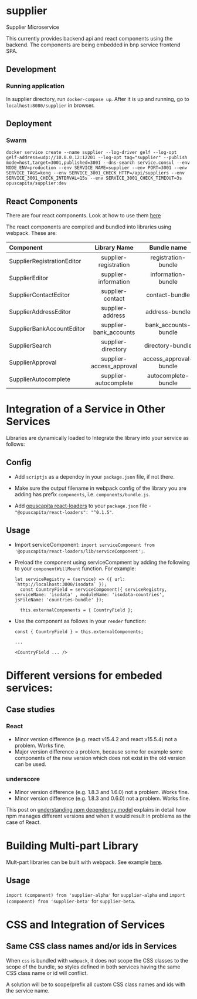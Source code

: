 # supplier
Supplier Microservice

This currently provides backend api and react components using the backend.
The components are being embedded in bnp service frontend SPA.

## Development
### Running application

In supplier directory, run `docker-compose up`. After it is up and running, go to `localhost:8080/supplier` in browser.

## Deployment
### Swarm
```
docker service create --name supplier --log-driver gelf --log-opt gelf-address=udp://10.0.0.12:12201 --log-opt tag="supplier" --publish mode=host,target=3001,published=3001 --dns-search service.consul --env NODE_ENV=production --env SERVICE_NAME=supplier --env PORT=3001 --env SERVICE_TAGS=kong --env SERVICE_3001_CHECK_HTTP=/api/suppliers --env SERVICE_3001_CHECK_INTERVAL=15s --env SERVICE_3001_CHECK_TIMEOUT=3s opuscapita/supplier:dev
```

## React Components
There are four react components. Look at how to use them [here](/Suppliers.react_components.md)

The react components are compiled and bundled into libraries using webpack. These are:

| Component | Library Name | Bundle name |
|:-----|:----:|:--------:|
| SupplierRegistrationEditor | supplier-registration | registration-bundle |
| SupplierEditor | supplier-information | information-bundle |
| SupplierContactEditor | supplier-contact | contact-bundle |
| SupplierAddressEditor | supplier-address | address-bundle |
| SupplierBankAccountEditor | supplier-bank_accounts | bank_accounts-bundle |
| SupplierSearch | supplier-directory | directory-bundle |
| SupplierApproval | supplier-access_approval | access_approval-bundle |
| SupplierAutocomplete | supplier-autocomplete | autocomplete-bundle |

# Integration of a Service in Other Services

Libraries are dynamically loaded to Integrate the library into your service as follows:

## Config

- Add `scriptjs` as a dependcy in your `package.json` file, if not there.

- Make sure the output filename in webpack config of the library you are adding has prefix `components`, i.e. `components/bundle.js`.

- Add [opuscapita react-loaders](https://github.com/OpusCapita/react-loaders) to your `package.json` file - `"@opuscapita/react-loaders": "^0.1.5"`.

## Usage

- Import serviceComponent: `import serviceComponent from '@opuscapita/react-loaders/lib/serviceComponent';`.

- Preload the component using serviceCompment by adding the following to your `componentWillMount` function. For example:

  ```
  let serviceRegistry = (service) => ({ url: `http://localhost:3000/isodata` });
    const CountryField = serviceComponent({ serviceRegistry, serviceName: 'isodata' , moduleName: 'isodata-countries', jsFileName: 'countries-bundle' });

    this.externalComponents = { CountryField };
  ```

- Use the component as follows in your `render` function:

  ```
  const { CountryField } = this.externalComponents;

  ...

  <CountryField ... />
  ```


# Different versions for embeded services:

## Case studies

### React

- Minor version difference (e.g. react v15.4.2 and react v15.5.4) not a problem. Works fine.
- Major version difference a problem, because some for example some components of the new version which does not exist in the old version can be used.

### underscore

- Minor version difference (e.g. 1.8.3 and 1.6.0) not a problem. Works fine.
- Minor version difference (e.g. 1.8.3 and 0.6.0) not a problem. Works fine.

This post on [understanding npm dependency model](https://lexi-lambda.github.io/blog/2016/08/24/understanding-the-npm-dependency-model/) explains in detail how npm manages different versions and when it would result in problems as the case of React.

# Building Multi-part Library

Mult-part libraries can be built with webpack. See example [here](https://github.com/OpusCapita/supplier/blob/develop/webpack.production.config.js).

## Usage

`import (component) from 'supplier-alpha'` for `supplier-alpha` and `import (component) from 'supplier-beta'` for `supplier-beta`.


# CSS and Integration of Services

## Same CSS class names and/or ids in Services

When `css` is bundled with `webpack`, it does not scope the CSS classes to the scope of the bundle, so styles defined in both services having the same CSS class name or id will conflict.

A solution will be to scope/prefix all custom CSS class names and ids with the service name.
